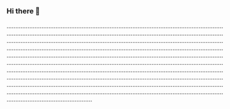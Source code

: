 ### Hi there 👋

.........................................................................................................................................................................................................................................................................................................................................................................................................................................................................................................................................................................................................................................................................................................................................................................................................................................................................................................................................................................................................................................................................................................................................................................................................................................................................................................................................